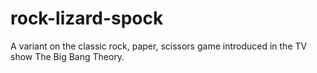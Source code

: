# rock-lizard-spock
A variant on the classic rock, paper, scissors game introduced in the TV show The Big Bang Theory.

